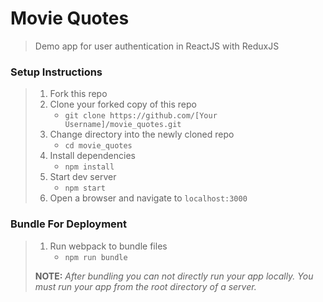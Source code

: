 # Movie Quotes

> Demo app for user authentication in ReactJS with ReduxJS

### Setup Instructions

> 1. Fork this repo
> 1. Clone your forked copy of this repo
>    - `git clone https://github.com/[Your Username]/movie_quotes.git`
> 1. Change directory into the newly cloned repo
>    - `cd movie_quotes`
> 1. Install dependencies 
>    - `npm install`
> 1. Start dev server
>    - `npm start`
> 1. Open a browser and navigate to `localhost:3000`

### Bundle For Deployment

> 1. Run webpack to bundle files
>    - `npm run bundle`
> 
> **NOTE:** *After bundling you can not directly run your app locally. You must run your app from the root directory of a server.*
